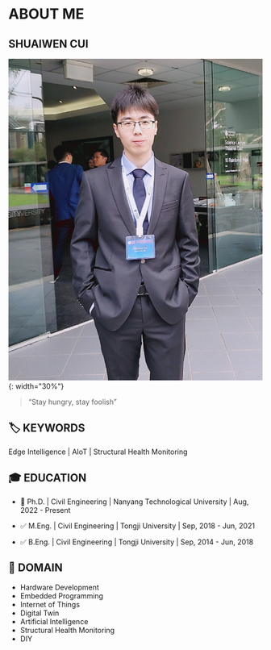 <!-- ---
comments: flase
--- -->
# __ABOUT ME__

## __SHUAIWEN CUI__

![CSW](./static/images/csw-photo.jpeg){: width="30%"}

>“Stay hungry, stay foolish”

## 🏷️ __KEYWORDS__

Edge Intelligence | AIoT | Structural Health Monitoring

## 🎓 __EDUCATION__

- 🚀 Ph.D. | Civil Engineering | Nanyang Technological University | Aug, 2022 - Present

- ✅ M.Eng. | Civil Engineering | Tongji University | Sep, 2018 - Jun, 2021

- ✅ B.Eng. | Civil Engineering | Tongji University | Sep, 2014 - Jun, 2018

## 🎯 __DOMAIN__

- Hardware Development
- Embedded Programming
- Internet of Things
- Digital Twin
- Artificial Intelligence
- Structural Health Monitoring
- DIY